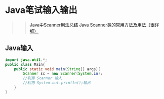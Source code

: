 # Java笔试输入输出
>>[Java中Scanner用法总结](https://blog.csdn.net/Megustas_JJC/article/details/68960433)
>>[Java Scanner类的常用方法及用法（很详细）](https://blog.csdn.net/m0_37889791/article/details/85762436)
## Java输入
```java
import java.util.*;
public class Main{
    public static void main(String[] args){
        Scanner sc = new Scanner(System.in);
        //利用 Scanner 输入
        //利用 System.out.println();输出
    }
}
```